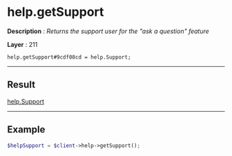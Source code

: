 # help.getSupport

**Description** : *Returns the support user for the "ask a question" feature*

**Layer** : 211

```tl
help.getSupport#9cdf08cd = help.Support;
```

---

## Result

[help.Support](type/help.Support)

---

## Example

```php
$helpSupport = $client->help->getSupport();
```